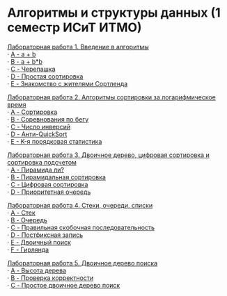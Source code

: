 # Алгоритмы и структуры данных (1 семестр ИСиТ ИТМО)
[Лабораторная работа 1. Введение в алгоритмы](https://github.com/aslantemirkanov/algo-labs-1-sem/tree/master/Lab_1) <br>
&#xb7; [A - a + b](https://github.com/aslantemirkanov/algo-labs-1-sem/blob/master/Lab_1/Algo_Lab_1_A/main.cpp) <br>
&#xb7; [B - a + b*b](https://github.com/aslantemirkanov/algo-labs-1-sem/blob/master/Lab_1/Algo_Lab_1_B/main.cpp) <br>
&#xb7; [C - Черепашка](https://github.com/aslantemirkanov/algo-labs-1-sem/blob/master/Lab_1/Algo_Lab_1_C/main.cpp) <br>
&#xb7; [D - Простая сортировка](https://github.com/aslantemirkanov/algo-labs-1-sem/blob/master/Lab_1/Algo_Lab_1_D/main.cpp) <br>
&#xb7; [E - Знакомство с жителями Сортленда](https://github.com/aslantemirkanov/algo-labs-1-sem/blob/master/Lab_1/Algo_Lab_1_E/main.cpp) <br>

[Лабораторная работа 2. Алгоритмы сортировки за логарифмическое время](https://github.com/aslantemirkanov/algo-labs-1-sem/tree/master/Lab_2) <br>
&#xb7; [A - Сортировка](https://github.com/aslantemirkanov/algo-labs-1-sem/blob/master/Lab_2/Algo_Lab_2_A/main.cpp) <br>
&#xb7; [B - Соревнования по бегу](https://github.com/aslantemirkanov/algo-labs-1-sem/blob/master/Lab_2/Algo_Lab_2_B/main.cpp) <br>
&#xb7; [C - Число инверсий](https://github.com/aslantemirkanov/algo-labs-1-sem/blob/master/Lab_2/Algo_Lab_2_C/main.cpp) <br>
&#xb7; [D - Анти-QuickSort](https://github.com/aslantemirkanov/algo-labs-1-sem/blob/master/Lab_2/Algo_Lab_2_D/main.cpp) <br>
&#xb7; [E - K-я порядковая статистика](https://github.com/aslantemirkanov/algo-labs-1-sem/blob/master/Lab_2/Algo_Lab_2_E/main.cpp) <br>

[Лабораторная работа 3. Двоичное дерево, цифровая сортировка и сортировка подсчетом](https://github.com/aslantemirkanov/algo-labs-1-sem/tree/master/Lab_3) <br>
&#xb7; [A - Пирамида ли?](https://github.com/aslantemirkanov/algo-labs-1-sem/blob/master/Lab_3/ALgo_Lab_3_A/main.cpp) <br>
&#xb7; [B - Пирамидальная сортировка](https://github.com/aslantemirkanov/algo-labs-1-sem/blob/master/Lab_3/Algo_Lab_3_B/main.cpp) <br>
&#xb7; [C - Цифровая сортировка](https://github.com/aslantemirkanov/algo-labs-1-sem/blob/master/Lab_3/Algo_Lab_3_C/main.cpp) <br>
&#xb7; [D - Приоритетная очередь](https://github.com/aslantemirkanov/algo-labs-1-sem/blob/master/Lab_3/Algo_Lab_3_D/main.cpp) <br>

[Лабораторная работа 4. Стеки, очереди, списки](https://github.com/aslantemirkanov/algo-labs-1-sem/tree/master/Lab_4) <br>
&#xb7; [A - Стек](https://github.com/aslantemirkanov/algo-labs-1-sem/blob/master/Lab_4/Algo_Lab_4_A/main.cpp) <br>
&#xb7; [B - Очередь](https://github.com/aslantemirkanov/algo-labs-1-sem/blob/master/Lab_4/Algo_Lab_4_B/main.cpp) <br>
&#xb7; [C - Правильная скобочная последовательность](https://github.com/aslantemirkanov/algo-labs-1-sem/blob/master/Lab_4/Algo_Lab_4_C/main.cpp) <br>
&#xb7; [D - Постфиксная запись](https://github.com/aslantemirkanov/algo-labs-1-sem/blob/master/Lab_4/Algo_Lab_4_D/main.cpp) <br>
&#xb7; [E - Двоичный поиск](https://github.com/aslantemirkanov/algo-labs-1-sem/blob/master/Lab_4/Algo_Lab_4_E/main.cpp) <br>
&#xb7; [F - Гирлянда](https://github.com/aslantemirkanov/algo-labs-1-sem/blob/master/Lab_4/Algo_Lab_4_F/main.cpp) <br>

[Лабораторная работа 5. Двоичное дерево поиска](https://github.com/aslantemirkanov/algo-labs-1-sem/tree/master/Lab_5) <br>
&#xb7; [A - Высота дерева](https://github.com/aslantemirkanov/algo-labs-1-sem/blob/master/Lab_5/Algo_Lab_5_A/main.cpp) <br>
&#xb7; [B - Проверка корректности](https://github.com/aslantemirkanov/algo-labs-1-sem/blob/master/Lab_5/Algo_Lab_5_B/main.cpp) <br>
&#xb7; [C - Простое двоичное дерево поиск](https://github.com/aslantemirkanov/algo-labs-1-sem/blob/master/Lab_5/Algo_Lab_5_C/main.cpp) <br>

